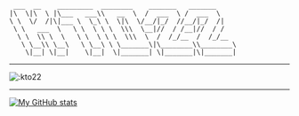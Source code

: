 ```
 ___  __    _________  ________    _______   _______     
|\  \|\  \ |\___   ___\\   __  \  /  ___  \ /  ___  \    
\ \  \/  /|\|___ \  \_\ \  \|\  \/__/|_/  //__/|_/  /|   
 \ \   ___  \   \ \  \ \ \  \\\  \__|//  / /__|//  / /   
  \ \  \\ \  \   \ \  \ \ \  \\\  \  /  /_/__  /  /_/__  
   \ \__\\ \__\   \ \__\ \ \_______\|\________\\________\
    \|__| \|__|    \|__|  \|_______| \|_______|\|_______|
```
***
![:kto22](https://moe-counter.es3n1n.eu/get/@:kto22?theme=rule34)

***
[![My GitHub stats](https://github-readme-stats.vercel.app/api?username=kto22&hide=stars&show_icons=true&theme=synthwave&hide_rank=true)](https://github.com/anuraghazra/github-readme-stats)
